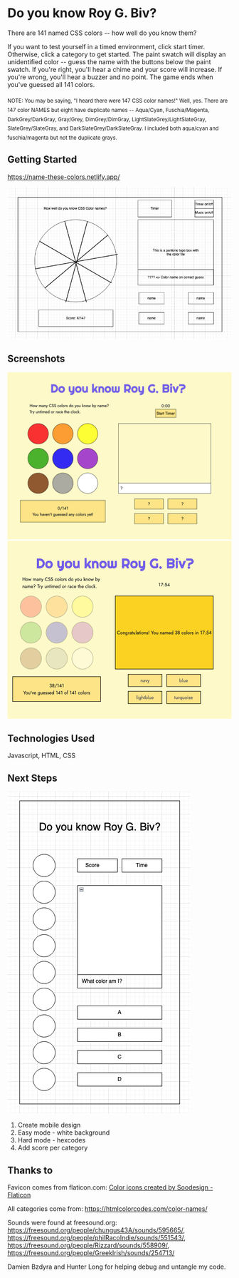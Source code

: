 # Do you know Roy G. Biv? 

There are 141 named CSS colors -- how well do you know them?

If you want to test yourself in a timed environment, click start timer. Otherwise, click a category to get started. The paint swatch will display an unidentified color -- guess the name with the buttons below the paint swatch. If you're right, you'll hear a chime and your score will increase. If you're wrong, you'll hear a buzzer and no point. The game ends when you've guessed all 141 colors. 

<sub>NOTE: You may be saying, "I heard there were 147 CSS color names!" Well, yes. There are 147 color NAMES but eight have duplicate names -- Aqua/Cyan, Fuschia/Magenta, DarkGrey/DarkGray, Gray/Grey, DimGrey/DimGray, LightSlateGrey/LightSlateGray, SlateGrey/SlateGray, and  DarkSlateGrey/DarkSlateGray. I included both aqua/cyan and fuschia/magenta but not the duplicate grays. </sub>


## Getting Started
https://name-these-colors.netlify.app/

![Screenshot of wireframe](assets/wireframe.png)

## Screenshots
![Screenshot of unplayed color guesser](assets/roygbiv.png) 
![Screenshot of color guesser midway through game](assets/roygbivplayed.png)

## Technologies Used

Javascript, HTML, CSS

## Next Steps
![Screenshot of mobile wireframe](assets/roygbiv_mobile.png)
1. Create mobile design
2. Easy mode - white background
3. Hard mode - hexcodes
4. Add score per category

## Thanks to

Favicon comes from flaticon.com: <a href="https://www.flaticon.com/free-icons/color" title="color icons">Color icons created by Soodesign - Flaticon</a>

All categories come from: https://htmlcolorcodes.com/color-names/

Sounds were found at freesound.org: https://freesound.org/people/chungus43A/sounds/595665/, https://freesound.org/people/philRacoIndie/sounds/551543/, https://freesound.org/people/Rizzard/sounds/558909/, https://freesound.org/people/GreekIrish/sounds/254713/

Damien Bzdyra and Hunter Long for helping debug and untangle my code. 